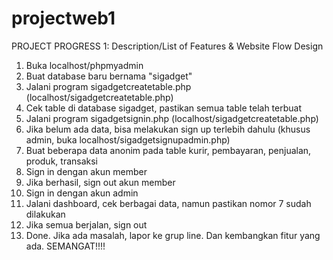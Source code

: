# projectweb1
PROJECT PROGRESS 1: Description/List of Features &amp; Website Flow Design

1. Buka localhost/phpmyadmin
2. Buat database baru bernama "sigadget"
3. Jalani program sigadgetcreatetable.php (localhost/sigadgetcreatetable.php)
4. Cek table di database sigadget, pastikan semua table telah terbuat
5. Jalani program sigadgetsignin.php (localhost/sigadgetcreatetable.php)
6. Jika belum ada data, bisa melakukan sign up terlebih dahulu (khusus admin, buka localhost/sigadgetsignupadmin.php)
7. Buat beberapa data anonim pada table kurir, pembayaran, penjualan, produk, transaksi
8. Sign in dengan akun member
9. Jika berhasil, sign out akun member
10. Sign in dengan akun admin
11. Jalani dashboard, cek berbagai data, namun pastikan nomor 7 sudah dilakukan
12. Jika semua berjalan, sign out
13. Done. Jika ada masalah, lapor ke grup line. Dan kembangkan fitur yang ada.
SEMANGAT!!!!
